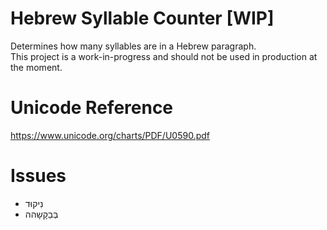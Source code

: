 # Hebrew Syllable Counter [WIP]

Determines how many syllables are in a Hebrew paragraph.  
This project is a work-in-progress and should not be used in production at the moment.

# Unicode Reference

<https://www.unicode.org/charts/PDF/U0590.pdf>

# Issues

-   נִיקוּד
-   בְּבַקָשָהה
